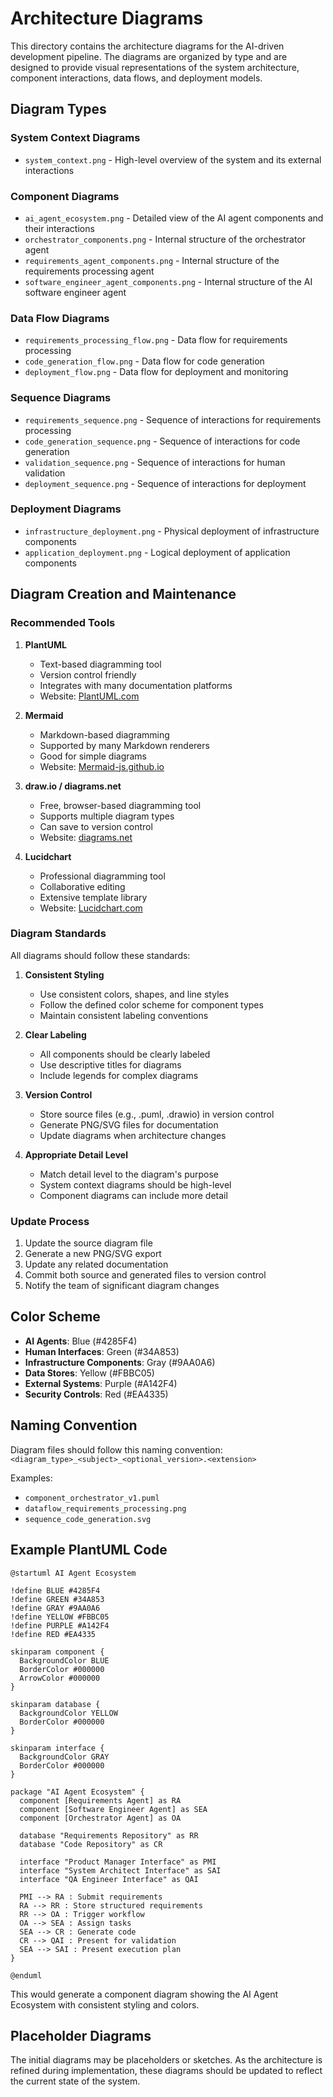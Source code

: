 # Architecture Diagrams

This directory contains the architecture diagrams for the AI-driven development pipeline. The diagrams are organized by type and are designed to provide visual representations of the system architecture, component interactions, data flows, and deployment models.

## Diagram Types

### System Context Diagrams
- `system_context.png` - High-level overview of the system and its external interactions

### Component Diagrams
- `ai_agent_ecosystem.png` - Detailed view of the AI agent components and their interactions
- `orchestrator_components.png` - Internal structure of the orchestrator agent
- `requirements_agent_components.png` - Internal structure of the requirements processing agent
- `software_engineer_agent_components.png` - Internal structure of the AI software engineer agent

### Data Flow Diagrams
- `requirements_processing_flow.png` - Data flow for requirements processing
- `code_generation_flow.png` - Data flow for code generation
- `deployment_flow.png` - Data flow for deployment and monitoring

### Sequence Diagrams
- `requirements_sequence.png` - Sequence of interactions for requirements processing
- `code_generation_sequence.png` - Sequence of interactions for code generation
- `validation_sequence.png` - Sequence of interactions for human validation
- `deployment_sequence.png` - Sequence of interactions for deployment

### Deployment Diagrams
- `infrastructure_deployment.png` - Physical deployment of infrastructure components
- `application_deployment.png` - Logical deployment of application components

## Diagram Creation and Maintenance

### Recommended Tools

1. **PlantUML**
   - Text-based diagramming tool
   - Version control friendly
   - Integrates with many documentation platforms
   - Website: [PlantUML.com](https://plantuml.com/)

2. **Mermaid**
   - Markdown-based diagramming
   - Supported by many Markdown renderers
   - Good for simple diagrams
   - Website: [Mermaid-js.github.io](https://mermaid-js.github.io/)

3. **draw.io / diagrams.net**
   - Free, browser-based diagramming tool
   - Supports multiple diagram types
   - Can save to version control
   - Website: [diagrams.net](https://www.diagrams.net/)

4. **Lucidchart**
   - Professional diagramming tool
   - Collaborative editing
   - Extensive template library
   - Website: [Lucidchart.com](https://www.lucidchart.com/)

### Diagram Standards

All diagrams should follow these standards:

1. **Consistent Styling**
   - Use consistent colors, shapes, and line styles
   - Follow the defined color scheme for component types
   - Maintain consistent labeling conventions

2. **Clear Labeling**
   - All components should be clearly labeled
   - Use descriptive titles for diagrams
   - Include legends for complex diagrams

3. **Version Control**
   - Store source files (e.g., .puml, .drawio) in version control
   - Generate PNG/SVG files for documentation
   - Update diagrams when architecture changes

4. **Appropriate Detail Level**
   - Match detail level to the diagram's purpose
   - System context diagrams should be high-level
   - Component diagrams can include more detail

### Update Process

1. Update the source diagram file
2. Generate a new PNG/SVG export
3. Update any related documentation
4. Commit both source and generated files to version control
5. Notify the team of significant diagram changes

## Color Scheme

- **AI Agents**: Blue (#4285F4)
- **Human Interfaces**: Green (#34A853)
- **Infrastructure Components**: Gray (#9AA0A6)
- **Data Stores**: Yellow (#FBBC05)
- **External Systems**: Purple (#A142F4)
- **Security Controls**: Red (#EA4335)

## Naming Convention

Diagram files should follow this naming convention:
`<diagram_type>_<subject>_<optional_version>.<extension>`

Examples:
- `component_orchestrator_v1.puml`
- `dataflow_requirements_processing.png`
- `sequence_code_generation.svg`

## Example PlantUML Code

```plantuml
@startuml AI Agent Ecosystem

!define BLUE #4285F4
!define GREEN #34A853
!define GRAY #9AA0A6
!define YELLOW #FBBC05
!define PURPLE #A142F4
!define RED #EA4335

skinparam component {
  BackgroundColor BLUE
  BorderColor #000000
  ArrowColor #000000
}

skinparam database {
  BackgroundColor YELLOW
  BorderColor #000000
}

skinparam interface {
  BackgroundColor GRAY
  BorderColor #000000
}

package "AI Agent Ecosystem" {
  component [Requirements Agent] as RA
  component [Software Engineer Agent] as SEA
  component [Orchestrator Agent] as OA
  
  database "Requirements Repository" as RR
  database "Code Repository" as CR
  
  interface "Product Manager Interface" as PMI
  interface "System Architect Interface" as SAI
  interface "QA Engineer Interface" as QAI
  
  PMI --> RA : Submit requirements
  RA --> RR : Store structured requirements
  RR --> OA : Trigger workflow
  OA --> SEA : Assign tasks
  SEA --> CR : Generate code
  CR --> QAI : Present for validation
  SEA --> SAI : Present execution plan
}

@enduml
```

This would generate a component diagram showing the AI Agent Ecosystem with consistent styling and colors.

## Placeholder Diagrams

The initial diagrams may be placeholders or sketches. As the architecture is refined during implementation, these diagrams should be updated to reflect the current state of the system. 